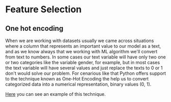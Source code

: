# Feature Selection

## One hot encoding
When we are working with datasets usually we came across situations where a column that represents an important value to our model as a text, and as we know always that we working with ML algorithm we'll convert from text to numbers. In some cases our text variable will have only two one or two categories like the variable gender, for example, but in most cases the text variable will have several values and just replace the texts to 0 or 1 don't would solve our problem. For cenarious like that Python offers support to the technique known as One-Hot Encoding the help us to convert categorized data into a numerical representation, binary values (0, 1).

[Here]() you can see an example of this technique.